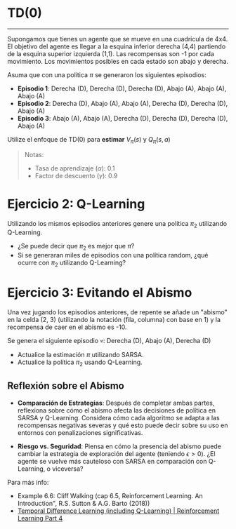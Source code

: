 # TD(0)
****
Supongamos que tienes un agente que se mueve en una cuadrícula de 4x4. El objetivo del agente es llegar a la esquina inferior derecha (4,4) partiendo de la esquina superior izquierda (1,1). Las recompensas son -1 por cada movimiento. Los movimientos posibles en cada estado son abajo y derecha. 

Asuma que con una política $\pi$ se generaron los siguientes episodios:
- **Episodio 1**: Derecha (D), Derecha (D), Derecha (D), Abajo (A), Abajo (A), Abajo (A)
- **Episodio 2**: Derecha (D), Abajo (A), Abajo (A), Derecha (D), Derecha (D), Abajo (A)
- **Episodio 3**: Abajo (A), Abajo (A), Derecha (D), Derecha (D), Derecha (D), Abajo (A)

Utilize el enfoque de TD(0) para **estimar** $V_{\pi}(s)$ y $Q_{\pi}(s,a)$

> Notas:
> 	- Tasa de aprendizaje ($\alpha$): 0.1
> 	- Factor de descuento ($\gamma$): 0.9

# Ejercicio 2: Q-Learning

Utilizando los mismos episodios anteriores genere una política $\pi_{2}$ utilizando Q-Learning.

- ¿Se puede decir que $\pi_2$ es mejor que $\pi$?
- Si se generaran miles de episodios con una política random, ¿qué ocurre con $\pi_{2}$ utilizando Q-Learning?

# Ejercicio 3: Evitando el Abismo

Una vez jugando los episodios anteriores, de repente se añade un "abismo" en la celda (2, 3) (utilizando la notación (fila, columna) con base en 1) y la recompensa de caer en el abismo es -10.

Se genera el siguiente episodio 💀: Derecha (D), Abajo (A), Derecha (D) 

- Actualice la estimación $\pi$ utilizando SARSA.
- Actualice la política $\pi_2$ usando Q-Learning. 

## Reflexión sobre el Abismo

- **Comparación de Estrategias**: Después de completar ambas partes, reflexiona sobre cómo el abismo afecta las decisiones de política en SARSA y Q-Learning. Considera cómo cada algoritmo se adapta a las recompensas negativas severas y qué esto puede decir sobre su uso en entornos con penalizaciones significativas.

- **Riesgo vs. Seguridad**: Piensa en cómo la presencia del abismo puede cambiar la estrategia de exploración del agente (teniendo $\epsilon>0$). ¿El agente se vuelve más cauteloso con SARSA en comparación con Q-Learning, o viceversa?

Para más info:
- Example 6.6: Cliff Walking (cap 6.5, Reinforcement Learning. An Introduction", R.S. Sutton & A.G. Barto (2018))
- [Temporal Difference Learning (including Q-Learning) | Reinforcement Learning Part 4](https://www.youtube.com/watch?v=AJiG3ykOxmY&pp=ygUkY2xpZmYgd2Fsa2luZyByZWluZm9yY2VtZW50IGxlYXJuaW5n)